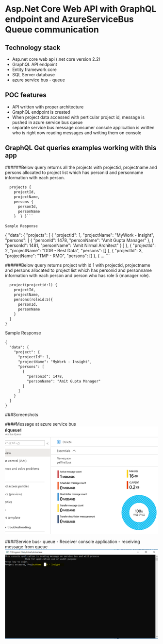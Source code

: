 # **Asp.Net Core Web API with GraphQL endpoint and AzureServiceBus Queue communication**

## Technology stack

- Asp.net core web api (.net core version 2.2)
- GraphQL API endpoint
- Entity framework core
- SQL Server database
- azure service bus - queue

## POC features
- API written with proper architecture
- GraphQL endpoint is created
- When project data accessed with perticular project id, message is pushed in azure service bus queue 
- separate service bus message consumer console application is written who is right now reading messages and writing them on console

## GraphQL Get queries examples working with this app
######Below query returns all the projects with projectid, projectname and persons allocated to project list which has personid and personname information with each person.
```{
  projects {
    projectId,
    projectName,
    persons {
      personId,
      personName
    }  } }```

Sample Response

```
{
  "data": {
    "projects": [
      {
        "projectId": 1,
        "projectName": "MyWork - Insight",
        "persons": [
          {
            "personId": 1478,
            "personName": "Amit Gupta Manager"
          },
          {
            "personId": 1481,
            "personName": "Amit Nirmal Architect"
          }
        ]
      },
      {
        "projectId": 2,
        "projectName": "DDR - Best Data",
        "persons": []
      },
      {
        "projectId": 3,
        "projectName": "TMP - RMO",
        "persons": []
      },
      { ...
	  ```

######Below query returns project with id 1 with projectid, projectname and persons allocated to project list which has personid and personname information with each person and person who has role 5 (manager role).
```{
  project(projectid:1) {
    projectId,
    projectName,
    persons(roleid:5){
      personId,
      personName
    }
  }
}
```
Sample Response
```
{
  "data": {
    "project": {
      "projectId": 1,
      "projectName": "MyWork - Insight",
      "persons": [
        {
          "personId": 1478,
          "personName": "Amit Gupta Manager"
        }
      ]
    }
  }
}
```
###Screenshots

####Message at azure service bus
![](PortalServiceBusQueue.PNG)

####Service bus- queue - Receiver console application - receiving message from queue
![](PortalServiceBusQueueReceiver.PNG)



